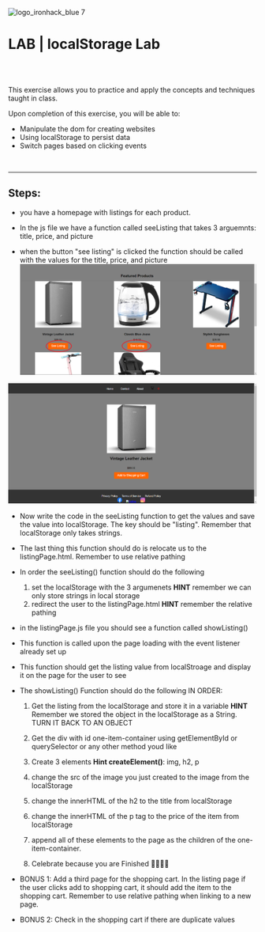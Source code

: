 ![logo_ironhack_blue 7](https://user-images.githubusercontent.com/23629340/40541063-a07a0a8a-601a-11e8-91b5-2f13e4e6b441.png)



# LAB | localStorage Lab

<br>

<br>


  This exercise allows you to practice and apply the concepts and techniques taught in class. 

  Upon completion of this exercise, you will be able to:

  - Manipulate the dom for creating websites
  - Using localStorage to persist data
  - Switch pages based on clicking events

<br>
  <hr> 

  
  ## Steps:
- you have a homepage with listings for each product.

- In the js file we have a function called seeListing that takes 3 arguemnts:
 title, price, and picture

- when the button "see listing" is clicked the function should be called with the values for the title, price, and picture
![alt text](<Screenshot 2024-06-17 220632-1.png>)

![alt text](<Screenshot 2024-06-17 220649.png>)

- Now write the code in the seeListing function to get the values and save the value into localStorage. The key should be "listing". Remember that localStorage only takes strings.


- The last thing this function should do is relocate us to the listingPage.html. Remember to use relative pathing

- In order the seeListing() function should do the following

    1. set the localStorage with the 3 argumenets **HINT** remember we can only store strings in local storage
    2. redirect the user to the listingPage.html **HINT** remember the relative pathing


- in the listingPage.js file you should see a function called showListing()

- This function is called upon the page loading with the event listener already set up

- This function should get the listing value from localStroage and display it on the page for the user to see

- The showListing() Function should do the following IN ORDER:


    1. Get the listing from the localStorage and store it in a variable **HINT** Remember we stored the object in the localStorage as a String. TURN IT BACK TO AN OBJECT

    2. Get the div with id one-item-container using getElementById or querySelector or any other method youd like

    3. Create 3 elements **Hint createElement()**: img, h2, p

    4. change the src of the image you just created to the image from the localStorage

    5. change the innerHTML of the h2 to the title from localStorage

    6. change the innerHTML of the p tag to the price of the item from localStorage

    7. append all of these elements to the page as the children of the one-item-container.

    8. Celebrate because you are Finished 🎉🥳💃🕺


- BONUS 1: Add a third page for the shopping cart. In the listing page if the user clicks add to shopping cart, it should add the item to the shopping cart. Remember to use relative pathing when linking to a new page.

- BONUS 2: Check in the shopping cart if there are duplicate values

